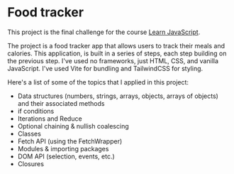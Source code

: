 # Food tracker

This project is the final challenge for the course [Learn JavaScript](https://learnjavascript.online/).

The project is a food tracker app that allows users to track their meals and calories. This application, is built in a series of steps, each step building on the previous step. I've used no frameworks, just HTML, CSS, and vanilla JavaScript. I've used Vite for bundling and TailwindCSS for styling.

Here's a list of some of the topics that I applied in this project:

- Data structures (numbers, strings, arrays, objects, arrays of objects) and their associated methods
- if conditions
- Iterations and Reduce
- Optional chaining & nullish coalescing
- Classes
- Fetch API (using the FetchWrapper)
- Modules & importing packages
- DOM API (selection, events, etc.)
- Closures
